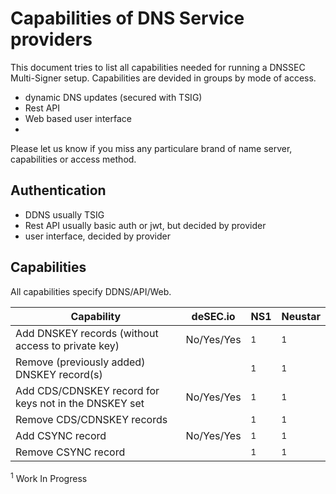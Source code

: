 # Capabilities of DNS Service providers

This document tries to list all capabilities needed for running a DNSSEC Multi-Signer setup.
Capabilities are devided in groups by mode of access.

- dynamic DNS updates (secured with TSIG)
- Rest API
- Web based user interface
- 
Please let us know if you miss any particulare brand of name server, capabilities or access method.

## Authentication
  - DDNS usually TSIG
  - Rest API usually basic auth or jwt, but decided by provider
  - user interface, decided by provider

## Capabilities

All capabilities specify DDNS/API/Web.

Capability | deSEC.io | NS1 | Neustar
---------- | -------- | --- | -------
Add DNSKEY records (without access to private key) | No/Yes/Yes | <sup>1</sup> | <sup>1</sup>
Remove (previously added) DNSKEY record(s) | | <sup>1</sup> | <sup>1</sup>
Add CDS/CDNSKEY record for keys not in the DNSKEY set | No/Yes/Yes | <sup>1</sup> | <sup>1</sup>
Remove CDS/CDNSKEY records | | <sup>1</sup> | <sup>1</sup>
Add CSYNC record | No/Yes/Yes | <sup>1</sup> | <sup>1</sup>
Remove CSYNC record | | <sup>1</sup> | <sup>1</sup>

<sup>1</sup> Work In Progress
